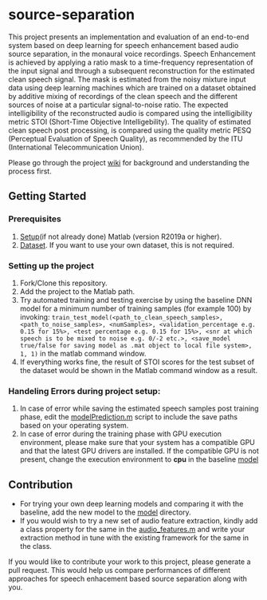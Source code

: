# source-separation

This project presents an implementation and evaluation of an end-to-end system based on deep learning for speech enhancement based audio source separation, in the monaural voice recordings. Speech Enhancement is achieved by applying a ratio mask to a time-frequency representation of the input signal and through a subsequent reconstruction for the estimated clean speech signal. The mask is estimated from the noisy mixture input data using deep learning machines which are trained on a dataset obtained by additive mixing of recordings of the clean speech and the different sources of noise at a particular signal-to-noise ratio. The expected intelligibility of the reconstructed audio is compared using the intelligibility metric STOI (Short-Time Objective Intelligebility). The quality of estimated clean speech post processing, is compared using the quality metric PESQ (Perceptual Evaluation of Speech Quality), as recommended by the ITU (International Telecommunication Union).

Please go through the project [wiki](https://github.com/t6nand/source-separation/wiki) for background and understanding the process first.

## Getting Started

### Prerequisites
1. [Setup](https://www.mathworks.com/products/get-matlab.html?s_tid=gn_getml)(if not already done) Matlab (version R2019a or higher).
2. [Dataset](https://github.com/t6nand/source-separation/wiki/Dataset). If you want to use your own dataset, this is not required.

### Setting up the project
1. Fork/Clone this repository.
2. Add the project to the Matlab path.
3. Try automated training and testing exercise by using the baseline DNN model for a minimum number of training samples (for example 100) by invoking:
`train_test_model(<path_to_clean_speech_samples>, <path_to_noise_samples>, <numSamples>, <validation_percentage e.g. 0.15 for 15%>, <test percentage e.g. 0.15 for 15%>, <snr at which speech is to be mixed to noise e.g. 0/-2 etc.>, <save_model true/false for saving model as .mat object to local file system>, 1, 1)`
in the matlab command window.
4. If everything works fine, the result of STOI scores for the test subset of the dataset would be shown in the Matlab command window as a result.

### Handeling Errors during project setup: 
1. In case of error while saving the estimated speech samples post training phase, edit the [modelPrediction.m](https://github.com/t6nand/source-separation/blob/master/test/modelPrediction.m) script to include the save paths based on your operating system.
2. In case of error during the training phase with GPU execution environment, please make sure that your system has a compatible GPU and that the latest GPU drivers are installed. If the compatible GPU is not present, change the execution environment to **cpu** in the baseline [model](https://github.com/t6nand/source-separation/blob/master/source_separation/model/dnn.m)

## Contribution
- For trying your own deep learning models and comparing it with the baseline, add the new model to the [model](https://github.com/t6nand/source-separation/blob/master/source_separation/model) directory. 
- If you would wish to try a new set of audio feature extraction, kindly add a class property for the same in the [audio_features.m](https://github.com/t6nand/source-separation/blob/master/source_separation/audio/audio_prep/audio_features.m) and write your extraction method in tune with the existing framework for the same in the class.

If you would like to contribute your work to this project, please generate a pull request. This would help us compare performances of different approaches for speech enhacement based source separation along with you.  

